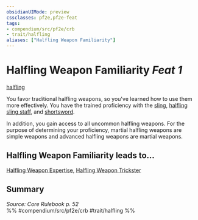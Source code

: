 ```yaml
---
obsidianUIMode: preview
cssclasses: pf2e,pf2e-feat
tags:
- compendium/src/pf2e/crb
- trait/halfling
aliases: ["Halfling Weapon Familiarity"]
---
```

# Halfling Weapon Familiarity  *Feat 1*  
[halfling](rules/traits/halfling.md "Halfling Ancestry & Heritage Trait")  


You favor traditional halfling weapons, so you've learned how to use them more effectively. You have the trained proficiency with the [sling](compendium/equipment/items/sling.md), [halfling sling staff](compendium/equipment/items/halfling-sling-staff.md), and [shortsword](compendium/equipment/items/shortsword.md).

In addition, you gain access to all uncommon halfling weapons. For the purpose of determining your proficiency, martial halfling weapons are simple weapons and advanced halfling weapons are martial weapons.

## Halfling Weapon Familiarity leads to...

[Halfling Weapon Expertise](compendium/feats/halfling-weapon-expertise.md), [Halfling Weapon Trickster](compendium/feats/halfling-weapon-trickster.md)

## Summary

*Source: Core Rulebook p. 52*  
%% #compendium/src/pf2e/crb #trait/halfling %%